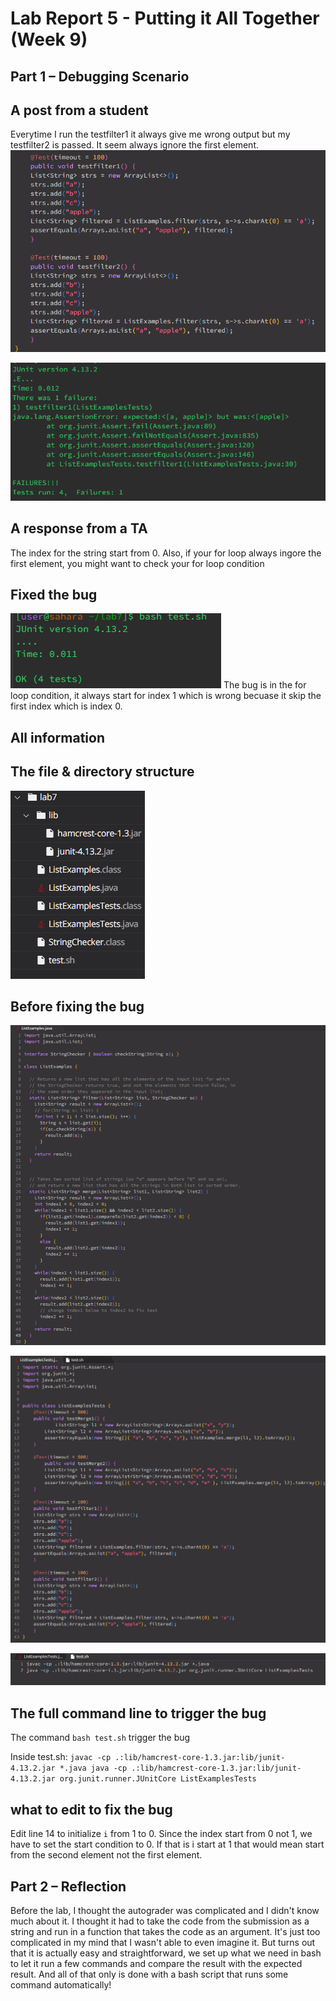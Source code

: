 # Lab Report 5 - Putting it All Together (Week 9)

## Part 1 – Debugging Scenario

**A post from a student**
---
Everytime I run the testfilter1 it always give me wrong output but my testfilter2 is passed. It seem always ignore the first element. 
![Image](StudentQuestion1.png)

![Image](StudentQuestion2.png)


**A response from a TA**
---

The index for the string start from 0. Also, if your for loop always ingore the first element, you might want to check your for loop condition

**Fixed the bug**
---

![Image](StudentQuestion3.png)
The bug is in the for loop condition, it always start for index 1 which is wrong becuase it skip the first index which is index 0.

**All information**
---

The file & directory structure
---
![Image](structure.png)

Before fixing the bug
---
![Image](ListExamplesjava.png)

![Image](ListExamplesTestjava.png)

![Image](testsh.png)


The full command line to trigger the bug
---
The command `bash test.sh` trigger the bug

Inside test.sh:
`
javac -cp .:lib/hamcrest-core-1.3.jar:lib/junit-4.13.2.jar *.java
java -cp .:lib/hamcrest-core-1.3.jar:lib/junit-4.13.2.jar org.junit.runner.JUnitCore ListExamplesTests
`

what to edit to fix the bug
---
Edit line 14 to initialize `i` from 1 to 0. Since the index start from 0 not 1, we have to set the start condition to 0. If that is i start at 1 that would mean start from the second element not the first element.

## Part 2 – Reflection

Before the lab, I thought the autograder was complicated and I didn't know much about it. I thought it had to take the code from the submission as a string and run in a function that takes the code as an argument. It's just too complicated in my mind that I wasn't able to even imagine it.
But turns out that it is actually easy and straightforward, we set up what we need in bash to let it run a few commands and compare the result with the expected result. And all of that only is done with a bash script that runs some command automatically!
